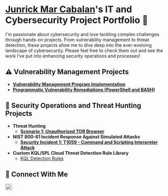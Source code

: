 # <a href="https://www.linkedin.com/in/junrick-mar-cabalan-0a3a99238/">Junrick Mar Cabalan</a>'s IT and Cybersecurity Project Portfolio 🔐

I'm passionate about cybersecurity and love tackling complex challenges through hands-on projects. From vulnerability management to threat detection, these projects allow me to dive deep into the ever-evolving landscape of cybersecurity. Please feel free to check them out and see the work I’ve put into enhancing security operations and processes!


## ⚠️ Vulnerability Management Projects

- **[Vulnerability Management Program Implementation](https://github.com/junrickmar/vulnerability-management-program)**
- **[Programmatic Vulnerability Remediations (PowerShell and BASH)](https://github.com/junrickmar/programmatic-vulnerability-remediations/tree/master)**

## 🚨 Security Operations and Threat Hunting Projects
- **Threat Hunting**
  - **[Scenario 1: Unauthorized TOR Browser](https://github.com/junrickmar/Threat-Hunting-Scenario-TOR-Browser-Usage)**
- **NIST 800-61 Incident Response Against Simulated Attacks**
  - **[Security Incident 1: T1059 - Command and Scripting Interpreter Attack](https://github.com/junrickmar/Command-and-Scripting-Interpreter-T1059--Incident-Response-Atomic-Red)**
- **Custom KQL/SPL Cloud Threat Detection Rule Library**
  - [KQL Detection Rules](https://github.com/junrickmar/KQL-Detection-Rules)

## 🤳 Connect With Me
<!--
[<img align="left" alt="___________ | YouTube" width="22px" src="https://cdn.jsdelivr.net/npm/simple-icons@v3/icons/youtube.svg" />][youtube]
[<img align="left" alt="___________ | Twitter" width="22px" src="https://cdn.jsdelivr.net/npm/simple-icons@v3/icons/twitter.svg" />][twitter]
[<img align="left" alt="___________ | Instagram" width="22px" src="https://cdn.jsdelivr.net/npm/simple-icons@v3/icons/instagram.svg" />][instagram]
-->
[<img align="left" alt="___________ | LinkedIn" width="22px" src="https://cdn.jsdelivr.net/npm/simple-icons@v3/icons/linkedin.svg" />][linkedin]


<!--
[twitter]: https://twitter.com/___________
[youtube]: https://www.youtube.com/c/___________
[instagram]: https://www.instagram.com/___________
-->
[linkedin]: https://linkedin.com/in/junrick-mar-cabalan-0a3a99238
